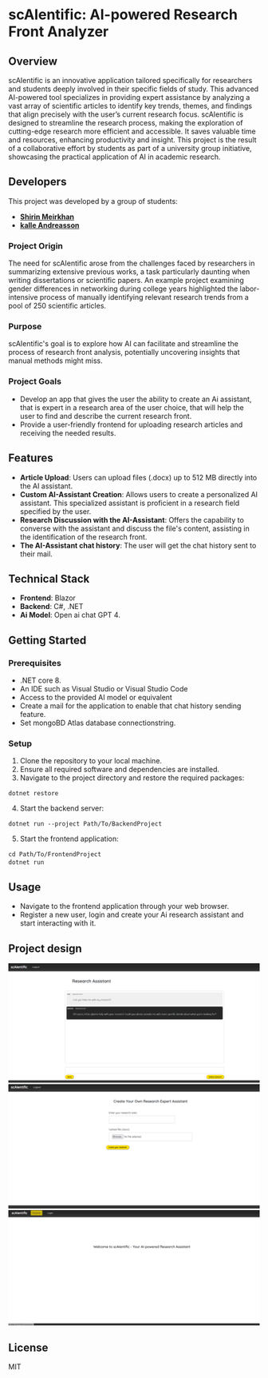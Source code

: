 # scAIentific: AI-powered Research Front Analyzer

## Overview

scAIentific is an innovative application tailored specifically for researchers and students deeply involved in their specific fields of study. This advanced AI-powered tool specializes in providing expert assistance by analyzing a vast array of scientific articles to identify key trends, themes, and findings that align precisely with the user’s current research focus. scAIentific is designed to streamline the research process, making the exploration of cutting-edge research more efficient and accessible. It saves valuable time and resources, enhancing productivity and insight. This project is the result of a collaborative effort by students as part of a university group initiative, showcasing the practical application of AI in academic research.

## Developers

This project was developed by a group of students:

- **[Shirin Meirkhan](https://github.com/Shirin20)**
- **[kalle Andreasson](https://github.com/kalleandreasson)**

### Project Origin

The need for scAIentific arose from the challenges faced by researchers in summarizing extensive previous works, a task particularly daunting when writing dissertations or scientific papers. An example project examining gender differences in networking during college years highlighted the labor-intensive process of manually identifying relevant research trends from a pool of 250 scientific articles.

### Purpose

scAIentific's goal is to explore how AI can facilitate and streamline the process of research front analysis, potentially uncovering insights that manual methods might miss.

### Project Goals

- Develop an app that gives the user the ability to create an Ai assistant, that is expert in a research area of the user choice, that will help the user to find and describe the current research front.
- Provide a user-friendly frontend for uploading research articles and receiving the needed results.

## Features

- **Article Upload**: Users can upload files (.docx) up to 512 MB directly into the AI assistant.
- **Custom AI-Assistant Creation**: Allows users to create a personalized AI assistant. This specialized assistant is proficient in a research field specified by the user.
- **Research Discussion with the AI-Assistant**: Offers the capability to converse with the assistant and discuss the file's content, assisting in the identification of the research front.
- **The AI-Assistant chat history**: The user will get the chat history sent to their mail.

## Technical Stack

- **Frontend**: Blazor
- **Backend**: C#, .NET
- **Ai Model**: Open ai chat GPT 4.

## Getting Started

### Prerequisites

- .NET core 8.
- An IDE such as Visual Studio or Visual Studio Code
- Access to the provided AI model or equivalent
- Create a mail for the application to enable that chat history sending feature.
- Set mongoBD Atlas database connectionstring.

### Setup

1. Clone the repository to your local machine.
2. Ensure all required software and dependencies are installed.
3. Navigate to the project directory and restore the required packages:

```shell
dotnet restore
```

4. Start the backend server:

```shell
dotnet run --project Path/To/BackendProject
```

5. Start the frontend application:

```shell
cd Path/To/FrontendProject
dotnet run
```

## Usage

- Navigate to the frontend application through your web browser.
- Register a new user, login and create your Ai research assistant and start interacting with it.  

## Project design
![assistant-page](AppOverview/assistant-page.png)  
![uploadFile-page](AppOverview/uploadFile-page.png) 
![Home-page](AppOverview/home-page.png) 

## License
MIT